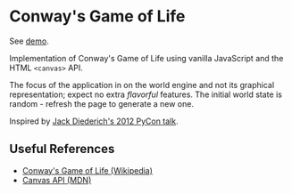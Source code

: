 # Conway's Game of Life

See [demo](https://tlgs.github.io/life).

Implementation of Conway's Game of Life using vanilla JavaScript
and the HTML `<canvas>` API.

The focus of the application in on the world engine and not its graphical
representation; expect no extra _flavorful_ features.
The initial world state is random - refresh the page to generate a new one.

Inspired by
[Jack Diederich's 2012 PyCon talk](https://www.youtube.com/watch?v=o9pEzgHorH0).

## Useful References

- [Conway's Game of Life (Wikipedia)](https://en.wikipedia.org/wiki/Conway's_Game_of_Life)
- [Canvas API (MDN)](https://developer.mozilla.org/en-US/docs/Web/API/Canvas_API)
